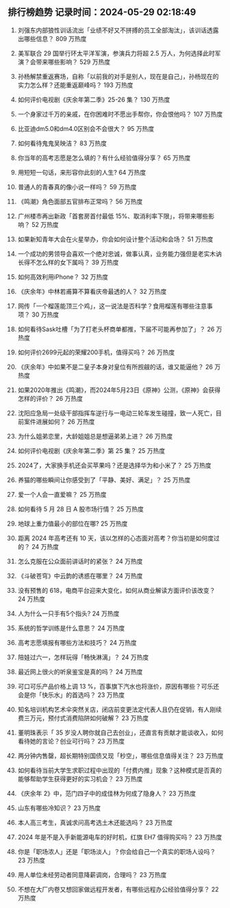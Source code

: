
## 排行榜趋势 记录时间：2024-05-29 02:18:49
  
  1. 刘强东内部狼性训话流出「业绩不好又不拼搏的员工全部淘汰」，该训话透露出哪些信息？ 809 万热度
    
  2. 美军联合 29 国举行环太平洋军演，参演兵力将超 2.5 万人，为何选择此时军演？会带来哪些影响？ 529 万热度
    
  3. 孙杨解禁重返赛场，自称「以前我的对手是别人，现在是自己」，孙杨现在的实力怎么样？还能重返巅峰吗？ 193 万热度
    
  4. 如何评价电视剧《庆余年第二季》25-26 集？ 130 万热度
    
  5. 一个身家过千万的亲戚，在你困难时不愿出手帮你，你会恨他吗？ 107 万热度
    
  6. 比亚迪dm5.0和dm4.0区别会不会很大？ 95 万热度
    
  7. 如何看待鬼鬼吴映洁？ 83 万热度
    
  8. 你当年的高考志愿是怎么填的？有什么经验值得分享？ 65 万热度
    
  9. 用短短一句话，来形容你此刻的人生? 64 万热度
    
  10. 普通人的青春真的像小说一样吗？ 59 万热度
    
  11. 《鸣潮》角色面部五官排布正常吗？ 56 万热度
    
  12. 广州楼市再出新政「首套房首付最低 15%、取消利率下限」，将带来哪些影响？ 52 万热度
    
  13. 如果新知青年大会在火星举办，你会如何设计整个活动和会场？ 51 万热度
    
  14. 一个成功的男领导会喜欢一个绝对忠诚，做事认真，业务能力强但是老实木讷长得不怎么样的女下属吗？ 39 万热度
    
  15. 如何高效利用iPhone？ 32 万热度
    
  16. 《庆余年》中林若甫算不算看庆帝最透的人？ 32 万热度
    
  17. 网传「一个榴莲能顶三个鸡」，这一说法是否科学？食用榴莲有哪些注意事项？ 30 万热度
    
  18. 如何看待Sask吐槽「为了打老头杯商单都推，下届不可能再参加了」？ 26 万热度
    
  19. 如何评价2699元起的荣耀200手机，值得买吗？ 26 万热度
    
  20. 《庆余年》中如果不是二皇子本身对皇位有所觊觎的话，谁又能逼他？ 26 万热度
    
  21. 如果2020年推出《鸣潮》，而2024年5月23日《原神》公测，《原神》会获得怎样的评价？ 26 万热度
    
  22. 沈阳应急局一处级干部指挥车逆行与一电动三轮车发生碰撞，致一人死亡，目前案件进展如何？ 26 万热度
    
  23. 为什么姐弟恋里，大龄姐姐总是想逼弟弟上进？ 26 万热度
    
  24. 如何评价电视剧《庆余年第二季》第 25 集？ 25 万热度
    
  25. 2024了，大家换手机还会买苹果吗？还是选择华为和小米了？ 25 万热度
    
  26. 养猫的哪些瞬间让你感受到了「平静、美好、满足」？ 25 万热度
    
  27. 爱一个人会一直爱嘛？ 25 万热度
    
  28. 如何看待 5 月 28 日 A 股市场行情？ 25 万热度
    
  29. 地球上重力值最小的部位在哪? 25 万热度
    
  30. 距离 2024 年高考还有 10 天，该以怎样的心态面对高考？你当初是如何度过的？ 24 万热度
    
  31. 怎么克服在公众面前讲话时的紧张？ 24 万热度
    
  32. 《斗破苍穹》中云韵的诱惑在哪里？ 24 万热度
    
  33. 没有预售的 618，电商平台迎来大变化，如何从商业解读方面评价该改变？ 24 万热度
    
  34. 人为什么一只手有5个指头? 24 万热度
    
  35. 系统的哲学训练是什么意思？ 24 万热度
    
  36. 高考志愿填报有哪些方法和技巧？ 24 万热度
    
  37. 陪娃过六一，怎样玩得「畅快淋漓」？ 24 万热度
    
  38. 最近网上很火的听泉鉴宝是真的吗？ 24 万热度
    
  39. 可口可乐产品价格上调 13 %，百事旗下汽水也将涨价，原因有哪些？可乐还会是你「快乐水」的首选吗？ 23 万热度
    
  40. 知名培训机构艺术伞突然关店，闭店前变更法定代表人且仍在促销，有人刚续费三万元，预付式消费陷阱如何破解？ 23 万热度
    
  41. 董明珠表示「 35 岁没人聘你就自己去创业」，还直言有贡献才能谈收入，如何看待她的言论？创业可行吗？ 23 万热度
    
  42. 两分钟内售罄，超长期特别国债又现「秒空」，哪些信息值得关注？ 23 万热度
    
  43. 如何看待当前大学生求职过程中出现的「付费内推」现象？这种模式是否真的能够帮助学生获得更好的实习机会？ 23 万热度
    
  44. 《庆余年 2》中，范门四子中的成佳林为何成了隐身人？ 23 万热度
    
  45. 山东有哪些冷知识？ 23 万热度
    
  46. 本人高三考生，真诚求问高考选土木还能选吗？ 23 万热度
    
  47. 2024 年是不是入手新能源电车的好时机，红旗 EH7 值得购买吗？ 23 万热度
    
  48. 你是「职场浓人」还是「职场淡人」？你会给自己一个真实的职场人设吗？ 23 万热度
    
  49. 用人单位未经劳动者同意降薪调岗，合理吗？ 23 万热度
    
  50. 不想在大厂内卷又想回家做远程开发者，有哪些远程办公经验值得分享？ 22 万热度
    